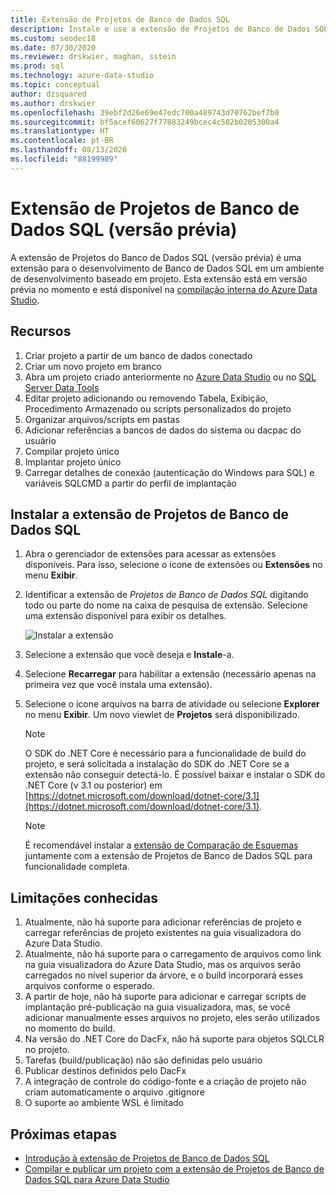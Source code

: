 ```yaml
---
title: Extensão de Projetos de Banco de Dados SQL
description: Instale e use a extensão de Projetos de Banco de Dados SQL (versão prévia) para Azure Data Studio
ms.custom: seodec18
ms.date: 07/30/2020
ms.reviewer: drskwier, maghan, sstein
ms.prod: sql
ms.technology: azure-data-studio
ms.topic: conceptual
author: dzsquared
ms.author: drskwier
ms.openlocfilehash: 39ebf2d26e69e47edc700a489743d70762bef7b0
ms.sourcegitcommit: bf5acef60627f77883249bcec4c502b0205300a4
ms.translationtype: HT
ms.contentlocale: pt-BR
ms.lasthandoff: 08/13/2020
ms.locfileid: "88199989"
---
```

# <a name="sql-database-projects-extension-preview"></a>Extensão de Projetos de Banco de Dados SQL (versão prévia)

A extensão de Projetos do Banco de Dados SQL (versão prévia) é uma extensão para o desenvolvimento de Banco de Dados SQL em um ambiente de desenvolvimento baseado em projeto. Esta extensão está em versão prévia no momento e está disponível na [compilação interna do Azure Data Studio](https://github.com/microsoft/azuredatastudio#try-out-the-latest-insiders-build-from-main).


## <a name="features"></a>Recursos
1. Criar projeto a partir de um banco de dados conectado 
2. Criar um novo projeto em branco
3. Abra um projeto criado anteriormente no [Azure Data Studio](sql-database-project-extension-getting-started.md) ou no [SQL Server Data Tools](../ssdt/sql-server-data-tools.md) 
4. Editar projeto adicionando ou removendo Tabela, Exibição, Procedimento Armazenado ou scripts personalizados do projeto 
5. Organizar arquivos/scripts em pastas 
6. Adicionar referências a bancos de dados do sistema ou dacpac do usuário
7. Compilar projeto único 
8. Implantar projeto único
9. Carregar detalhes de conexão (autenticação do Windows para SQL) e variáveis SQLCMD a partir do perfil de implantação 

## <a name="install-the-sql-database-projects-extension"></a>Instalar a extensão de Projetos de Banco de Dados SQL

1. Abra o gerenciador de extensões para acessar as extensões disponíveis.  Para isso, selecione o ícone de extensões ou **Extensões** no menu **Exibir**.
2. Identificar a extensão de *Projetos de Banco de Dados SQL* digitando todo ou parte do nome na caixa de pesquisa de extensão. Selecione uma extensão disponível para exibir os detalhes.

   ![Instalar a extensão](media/extensions/sql-database-projects-extension/install-database-projects.png)

3. Selecione a extensão que você deseja e **Instale**-a.
4. Selecione **Recarregar** para habilitar a extensão (necessário apenas na primeira vez que você instala uma extensão).
5. Selecione o ícone arquivos na barra de atividade ou selecione **Explorer** no menu **Exibir**. Um novo viewlet de **Projetos** será disponibilizado.


   > [!NOTE]
   > O SDK do .NET Core é necessário para a funcionalidade de build do projeto, e será solicitada a instalação do SDK do .NET Core se a extensão não conseguir detectá-lo.  É possível baixar e instalar o SDK do .NET Core (v 3.1 ou posterior) em [https://dotnet.microsoft.com/download/dotnet-core/3.1](https://dotnet.microsoft.com/download/dotnet-core/3.1).

   > [!NOTE]
   > É recomendável instalar a [extensão de Comparação de Esquemas](schema-compare-extension.md) juntamente com a extensão de Projetos de Banco de Dados SQL para funcionalidade completa.

## <a name="known-limitations"></a>Limitações conhecidas
1. Atualmente, não há suporte para adicionar referências de projeto e carregar referências de projeto existentes na guia visualizadora do Azure Data Studio. 
2. Atualmente, não há suporte para o carregamento de arquivos como link na guia visualizadora do Azure Data Studio, mas os arquivos serão carregados no nível superior da árvore, e o build incorporará esses arquivos conforme o esperado. 
3. A partir de hoje, não há suporte para adicionar e carregar scripts de implantação pré-publicação na guia visualizadora, mas, se você adicionar manualmente esses arquivos no projeto, eles serão utilizados no momento do build. 
3. Na versão do .NET Core do DacFx, não há suporte para objetos SQLCLR no projeto. 
3. Tarefas (build/publicação) não são definidas pelo usuário
3. Publicar destinos definidos pelo DacFx
3. A integração de controle do código-fonte e a criação de projeto não criam automaticamente o arquivo .gitignore 
3. O suporte ao ambiente WSL é limitado 

## <a name="next-steps"></a>Próximas etapas
- [Introdução à extensão de Projetos de Banco de Dados SQL](sql-database-project-extension-getting-started.md)
- [Compilar e publicar um projeto com a extensão de Projetos de Banco de Dados SQL para Azure Data Studio](sql-database-project-extension-build.md)
